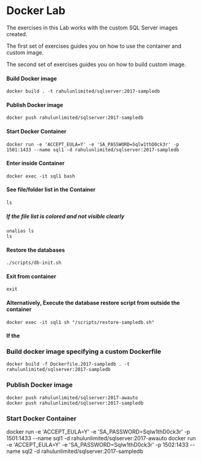 # Docker Lab
The exercises in this Lab works with the custom SQL Server images created. 

The first set of exercises guides you on how to use the container and custom image. 

The second set of exercises guides you on how to build custom image.


#### Build Docker image
```
docker build . -t rahulunlimited/sqlserver:2017-sampledb
```
#### Publish Docker image
```
docker push rahulunlimited/sqlserver:2017-sampledb
```

#### Start Docker Container
```
docker run -e 'ACCEPT_EULA=Y' -e 'SA_PASSWORD=Sqlw1thD0ck3r' -p 1501:1433 --name sql1 -d rahulunlimited/sqlserver:2017-sampledb
```

#### Enter inside Container
```
docker exec -it sql1 bash
```

#### See file/folder list in the Container
```
ls
```
##### If the file list is colored and not visible clearly
```
unalias ls
ls
````


#### Restore the databases
```
./scripts/db-init.sh
```

#### Exit from container
```
exit
```

#### Alternatively, Execute the database restore script from outside the container
```
docker exec -it sql1 sh "/scripts/restore-sampledb.sh"
```

#### If the 


### Build docker image specifying a custom Dockerfile
```
docker build -f Dockerfile.2017-sampledb . -t rahulunlimited/sqlserver:2017-sampledb
```

### Publish Docker image
```
docker push rahulunlimited/sqlserver:2017-awauto
docker push rahulunlimited/sqlserver:2017-sampledb
```

### Start Docker Container
docker run -e 'ACCEPT_EULA=Y' -e 'SA_PASSWORD=Sqlw1thD0ck3r' -p 1501:1433 --name sql1 -d rahulunlimited/sqlserver:2017-awauto
docker run -e 'ACCEPT_EULA=Y' -e 'SA_PASSWORD=Sqlw1thD0ck3r' -p 1502:1433 --name sql2 -d rahulunlimited/sqlserver:2017-sampledb


